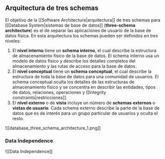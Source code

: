 ## Arquitectura de tres schemas
El objetivo de la [[Software Architecture|arquitectura]] de tres schemas para [[Database System|sistemas de base de datos]] (**three-schema architecture**) es el de separar las aplicaciones de usuario de la base de datos física. En esta arquitectura los schemas pueden ser definidos en tres niveles:
1. El **nivel interno** tiene un **schema interno**, el cual describe la estructura de almacenamiento físico de la base de datos. El schema interno usa un modelo de datos físico y describe los detalles completos del almacenamiento y las rutas de acceso para la base de datos.
2. El **nivel conceptual** tiene un **schema conceptual**, el cual describe la estructura de toda la base de datos para una comunidad de usuarios. El schema conceptual oculta los detalles de las estructuras de almacenamiento físico y se concentra en describir las entidades, tipos de datos, relaciones, operaciones y [[Integrity constraints|restricciones]].
3. El **nivel externo** o de **vista** incluye un número de **schemas externos** o **vistas de usuario**. Cada schema externo describe la parte de la base de datos que es de interés para un grupo particular de usuarios y oculta el resto.

![[database_three_schema_architecture_1.png]]

### Data Independence
![[Data Independence]]